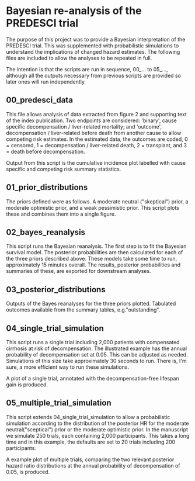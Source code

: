 # Bayesian re-analysis of the PREDESCI trial

The purpose of this project was to provide a Bayesian interpretation of the PREDESCI trial. This was supplemented with probabilistic simulations to understand the implications of changed hazard estimates. The following files are included to allow the analyses to be repeated in full.

The intention is that the scripts are run in sequence, 00_... to 05_..., although all the outputs necessary from previous scripts are provided so later ones will run independently.

## 00_predesci_data

This file allows analysis of data extracted from figure 2 and supporting text of the index publication. Two endpoints are considered: 'binary', cause specific decompensation / liver-related mortality; and 'outcome', decompensation / liver-related before death from another cause to allow competing risk estimates. In the estimated data, the outcomes are coded, 0 = censored, 1 = decompensation / liver-related death, 2 = transplant, and 3 = death before decompensation.

Output from this script is the cumulative incidence plot labelled with cause specific and competing risk summary statistics.

## 01_prior_distributions

The priors defined were as follows. A moderate neutral ("skeptical") prior, a moderate optimistic prior, and a weak pessimistic prior. This script plots these and combines them into a single figure.

## 02_bayes_reanalysis

This script runs the Bayesian reanalysis. The first step is to fit the Bayesian survival model. The posterior probabilities are then calculated for each of the three priors described above. These models take some time to run, approximately 15 minutes overall. The results, posterior probabilities and summaries of these, are exported for downstream analyses.

## 03_posterior_distributions

Outputs of the Bayes reanalyses for the three priors plotted. Tabulated outcomes available from the summary tables, e.g."outstanding".

## 04_single_trial_simulation

This script runs a single trial including 2,000 patients with compensated cirrhosis at risk of decompensation. The illustrated example has the annual probability of decompensation set at 0.05. This can be adjusted as needed. Simulations of this size take approximately 30 seconds to run. There is, I'm sure, a more efficient way to run these simulations.

A plot of a single trial, annotated with the decompensation-free lifespan gain is produced.

## 05_multiple_trial_simulation

This script extends 04_single_trial_simulation to allow a probabilistic simulation according to the distribution of the posterior HR for the moderate neutral("sceptical") prior or the moderate optimistic prior. In the manuscript we simulate 250 trials, each containing 2,000 participants. This takes a long time and in this example, the defaults are set to 20 trials including 200 participants.

A example plot of multiple trials, comparing the two relevant posterior hazard ratio distributions at the annual probability of decompensation of 0.05, is produced.
